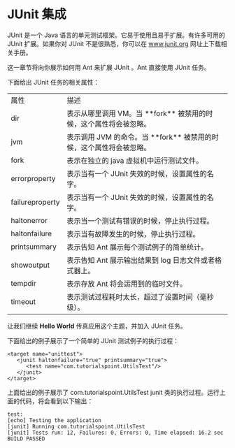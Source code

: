 # JUnit 集成

JUnit 是一个 Java 语言的单元测试框架。它易于使用且易于扩展。有许多可用的 JUnit 扩展。如果你对 JUnit 不是很熟悉，你可以在 <a href = "www.junit.org">www.junit.org</a> 网址上下载相关手册。

这一章节将向你展示如何用 Ant 来扩展 JUnit 。Ant 直接使用 JUnit 任务。

下面给出 JUnit 任务的相关属性：

<table>
<tr><td>属性</td><td> 描述 </td></tr>
<tr><td>dir</td><td>表示从哪里调用 VM。当 **fork** 被禁用的时候，这个属性将会被忽略。 </td></tr> 
<tr><td>jvm</td><td>表示调用 JVM 的命令。当 **fork** 被禁用的时候，这个属性将会被忽略。 </td></tr>
<tr><td>fork</td><td>表示在独立的 java 虚拟机中运行测试文件。  </td></tr>
<tr><td>errorproperty</td><td>表示当有一个 JUnit 失效的时候，设置属性的名字。 </td></tr>
<tr><td>failureproperty</td><td>表示当有一个 JUnit 失效的时候，设置属性的名字。 </td></tr>
<tr><td>haltonerror</td><td>表示当一个测试有错误的时候，停止执行过程。 </td></tr>
<tr><td>haltonfailure</td><td>表示当有故障发生的时候，停止执行过程。 </td></tr>
<tr><td>printsummary</td><td>表示告知 Ant 展示每个测试例子的简单统计。 </td></tr>
<tr><td>showoutput</td><td>表示告知 Ant 展示输出结果到 log 日志文件或者格式器上。 </td></tr>
<tr><td>tempdir</td><td>表示存放 Ant 将会运用到的临时文件。 </td></tr>
<tr><td>timeout</td><td>表示测试过程耗时太长，超过了设置时间（毫秒级）。 </td></tr>
</table>

让我们继续 **Hello World** 传真应用这个主题，并加入 JUnit 任务。

下面给出的例子展示了一个简单的 JUnit 测试例子的执行过程：

```
<target name="unittest">
   <junit haltonfailure="true" printsummary="true">
      <test name="com.tutorialspoint.UtilsTest"/>
   </junit>
</target>
```

上面给出的例子展示了 com.tutorialspoint.UtilsTest junit 类的执行过程。运行上面的代码，将会看到以下输出：

```
test:
[echo] Testing the application
[junit] Running com.tutorialspoint.UtilsTest
[junit] Tests run: 12, Failures: 0, Errors: 0, Time elapsed: 16.2 sec
BUILD PASSED
```
